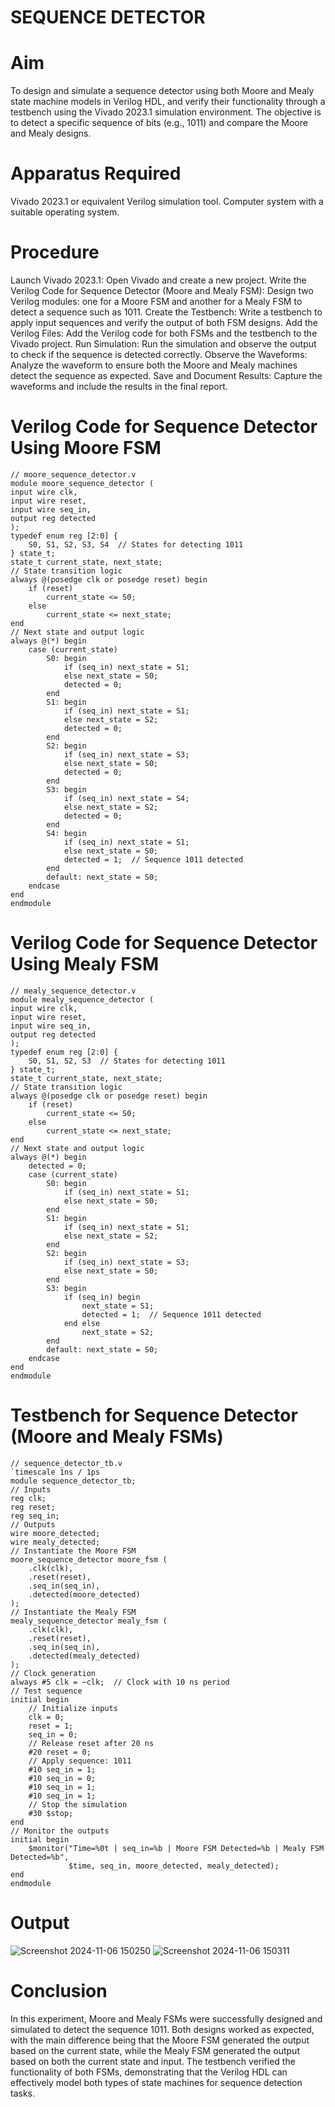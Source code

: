 # SEQUENCE DETECTOR

# Aim
To design and simulate a sequence detector using both Moore and Mealy state machine models in Verilog HDL, and verify their functionality through a testbench using the Vivado 2023.1 simulation environment. The objective is to detect a specific sequence of bits (e.g., 1011) and compare the Moore and Mealy designs.

# Apparatus Required
Vivado 2023.1 or equivalent Verilog simulation tool.
Computer system with a suitable operating system.

# Procedure
Launch Vivado 2023.1:
Open Vivado and create a new project.
Write the Verilog Code for Sequence Detector (Moore and Mealy FSM):
Design two Verilog modules: one for a Moore FSM and another for a Mealy FSM to detect a sequence such as 1011.
Create the Testbench:
Write a testbench to apply input sequences and verify the output of both FSM designs.
Add the Verilog Files:
Add the Verilog code for both FSMs and the testbench to the Vivado project.
Run Simulation:
Run the simulation and observe the output to check if the sequence is detected correctly.
Observe the Waveforms:
Analyze the waveform to ensure both the Moore and Mealy machines detect the sequence as expected.
Save and Document Results:
Capture the waveforms and include the results in the final report.

# Verilog Code for Sequence Detector Using Moore FSM

    // moore_sequence_detector.v
    module moore_sequence_detector (
    input wire clk,
    input wire reset,
    input wire seq_in,
    output reg detected
    );
    typedef enum reg [2:0] {
        S0, S1, S2, S3, S4  // States for detecting 1011
    } state_t;
    state_t current_state, next_state;
    // State transition logic
    always @(posedge clk or posedge reset) begin
        if (reset)
            current_state <= S0;
        else
            current_state <= next_state;
    end
    // Next state and output logic
    always @(*) begin
        case (current_state)
            S0: begin
                if (seq_in) next_state = S1;
                else next_state = S0;
                detected = 0;
            end
            S1: begin
                if (seq_in) next_state = S1;
                else next_state = S2;
                detected = 0;
            end
            S2: begin
                if (seq_in) next_state = S3;
                else next_state = S0;
                detected = 0;
            end
            S3: begin
                if (seq_in) next_state = S4;
                else next_state = S2;
                detected = 0;
            end
            S4: begin
                if (seq_in) next_state = S1;
                else next_state = S0;
                detected = 1;  // Sequence 1011 detected
            end
            default: next_state = S0;
        endcase
    end
    endmodule
    
# Verilog Code for Sequence Detector Using Mealy FSM

    // mealy_sequence_detector.v
    module mealy_sequence_detector (
    input wire clk,
    input wire reset,
    input wire seq_in,
    output reg detected
    );
    typedef enum reg [2:0] {
        S0, S1, S2, S3  // States for detecting 1011
    } state_t;
    state_t current_state, next_state;
    // State transition logic
    always @(posedge clk or posedge reset) begin
        if (reset)
            current_state <= S0;
        else
            current_state <= next_state;
    end
    // Next state and output logic
    always @(*) begin
        detected = 0;
        case (current_state)
            S0: begin
                if (seq_in) next_state = S1;
                else next_state = S0;
            end
            S1: begin
                if (seq_in) next_state = S1;
                else next_state = S2;
            end
            S2: begin
                if (seq_in) next_state = S3;
                else next_state = S0;
            end
            S3: begin
                if (seq_in) begin
                    next_state = S1;
                    detected = 1;  // Sequence 1011 detected
                end else
                    next_state = S2;
            end
            default: next_state = S0;
        endcase
    end
    endmodule
    
# Testbench for Sequence Detector (Moore and Mealy FSMs)

    // sequence_detector_tb.v
    `timescale 1ns / 1ps
    module sequence_detector_tb;
    // Inputs
    reg clk;
    reg reset;
    reg seq_in;
    // Outputs
    wire moore_detected;
    wire mealy_detected;
    // Instantiate the Moore FSM
    moore_sequence_detector moore_fsm (
        .clk(clk),
        .reset(reset),
        .seq_in(seq_in),
        .detected(moore_detected)
    );
    // Instantiate the Mealy FSM
    mealy_sequence_detector mealy_fsm (
        .clk(clk),
        .reset(reset),
        .seq_in(seq_in),
        .detected(mealy_detected)
    );
    // Clock generation
    always #5 clk = ~clk;  // Clock with 10 ns period
    // Test sequence
    initial begin
        // Initialize inputs
        clk = 0;
        reset = 1;
        seq_in = 0;
        // Release reset after 20 ns
        #20 reset = 0;
        // Apply sequence: 1011
        #10 seq_in = 1;
        #10 seq_in = 0;
        #10 seq_in = 1;
        #10 seq_in = 1;
        // Stop the simulation
        #30 $stop;
    end
    // Monitor the outputs
    initial begin
        $monitor("Time=%0t | seq_in=%b | Moore FSM Detected=%b | Mealy FSM Detected=%b",
                 $time, seq_in, moore_detected, mealy_detected);
    end
    endmodule
    
# Output

![Screenshot 2024-11-06 150250](https://github.com/user-attachments/assets/8fac4b1c-6d94-49ba-9aac-7d5424654334)
![Screenshot 2024-11-06 150311](https://github.com/user-attachments/assets/5be03341-b922-4307-b5cf-058904ea9c7c)

# Conclusion

In this experiment, Moore and Mealy FSMs were successfully designed and simulated to detect the sequence 1011. Both designs worked as expected, with the main difference being that the Moore FSM generated the output based on the current state, while the Mealy FSM generated the output based on both the current state and input. The testbench verified the functionality of both FSMs, demonstrating that the Verilog HDL can effectively model both types of state machines for sequence detection tasks.













